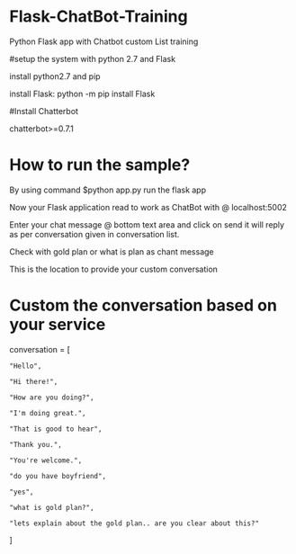 # Flask-ChatBot-Training
Python Flask app with Chatbot custom List training

#setup the system with python 2.7 and Flask

install python2.7 and pip

install Flask: python -m pip install Flask

#Install Chatterbot

chatterbot>=0.7.1

# How to run the sample?
By using command $python app.py run the flask app

Now your Flask application read to work as ChatBot with @ localhost:5002

Enter your chat message @ bottom text area and click on send it will reply as per conversation given in conversation list.

Check with gold plan or what is plan as chant message

This is the location to provide your custom conversation

# Custom the conversation based on your service

conversation = [

    "Hello",
    
    "Hi there!",
    
    "How are you doing?",
    
    "I'm doing great.",
    
    "That is good to hear",
    
    "Thank you.",
    
    "You're welcome.",
    
    "do you have boyfriend",
    
    "yes",
    
    "what is gold plan?",
    
    "lets explain about the gold plan.. are you clear about this?"
    
]

